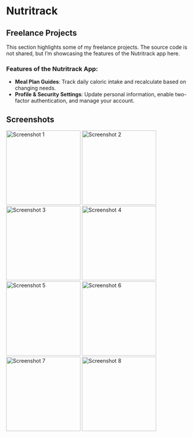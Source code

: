 # Nutritrack

## Freelance Projects

This section highlights some of my freelance projects. The source code is not shared, but I’m showcasing the features of the Nutritrack app here.

### Features of the Nutritrack App:
- **Meal Plan Guides**: Track daily caloric intake and recalculate based on changing needs.
- **Profile & Security Settings**: Update personal information, enable two-factor authentication, and manage your account.

## Screenshots

<img src="https://github.com/user-attachments/assets/e66b644f-0304-4120-b732-2d0b1daa8a96" alt="Screenshot 1" width="200px">
<img src="https://github.com/user-attachments/assets/e2d39a33-1cad-4d1b-ad14-e9a96efe9b8f" alt="Screenshot 2" width="200px">
<img src="https://github.com/user-attachments/assets/4984c77b-ce9a-4323-ace9-24057986b5be" alt="Screenshot 3" width="200px">
<img src="https://github.com/user-attachments/assets/cb1d4147-77b9-4115-9406-49a5bb504936" alt="Screenshot 4" width="200px">
<img src="https://github.com/user-attachments/assets/c3571cab-f62e-4d1a-8f1f-1a130463365f" alt="Screenshot 5" width="200px">
<img src="https://github.com/user-attachments/assets/c15ef8eb-d1d7-4c21-bf91-2a9e63efd1db" alt="Screenshot 6" width="200px">
<img src="https://github.com/user-attachments/assets/28fa1944-ccae-4f40-98b5-c019a89995a2" alt="Screenshot 7" width="200px">
<img src="https://github.com/user-attachments/assets/acf04db4-9048-4ffb-83a1-93c03c965505" alt="Screenshot 8" width="200px">
